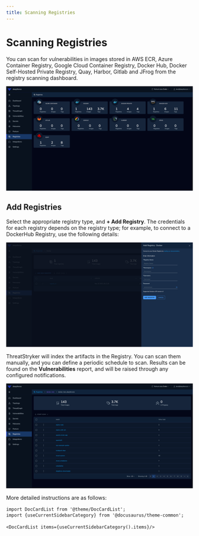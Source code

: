 ```yaml
---
title: Scanning Registries
---
```


# Scanning Registries

You can scan for vulnerabilities in images stored in AWS ECR, Azure Container Registry, Google Cloud Container Registry, Docker Hub, Docker Self-Hosted Private Registry, Quay, Harbor, Gitlab and JFrog from the registry scanning dashboard.

![Supported Registries](../img/registry-1.png)

## Add Registries

Select the appropriate registry type, and **+ Add Registry**.  The credentials for each registry depends on the registry type; for example, to connect to a DockerHub Registry, use the following details:

![DockerHub](../img/registry-2.png)

ThreatStryker will index the artifacts in the Registry.  You can scan them manually, and you can define a periodic schedule to scan.  Results can be found on the **Vulnerabilities** report, and will be raised through any configured notifications.

![Scan Results](../img/registry-3.png)

More detailed instructions are as follows:

```mdx-code-block
import DocCardList from '@theme/DocCardList';
import {useCurrentSidebarCategory} from '@docusaurus/theme-common';

<DocCardList items={useCurrentSidebarCategory().items}/>
```